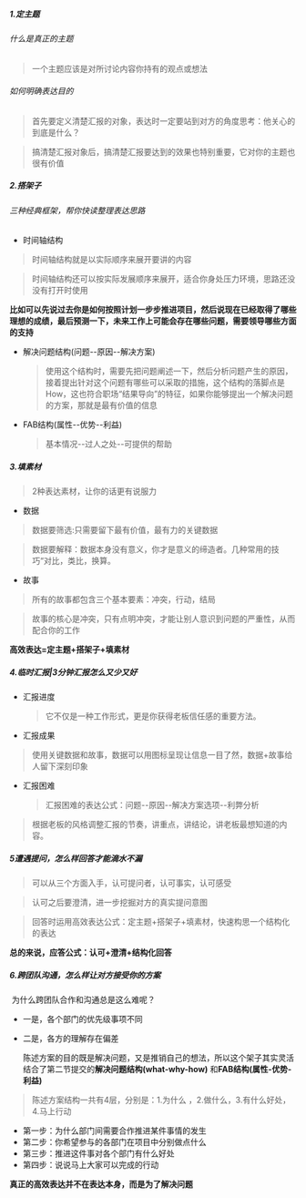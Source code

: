 ##### 1.定主题

###### 什么是真正的主题

> 一个主题应该是对所讨论内容你持有的观点或想法

###### 如何明确表达目的

> 首先要定义清楚汇报的对象，表达时一定要站到对方的角度思考：他关心的到底是什么？

> 搞清楚汇报对象后，搞清楚汇报要达到的效果也特别重要，它对你的主题也很有价值

##### 2.搭架子

###### 三种经典框架，帮你快读整理表达思路

* 时间轴结构

> 时间轴结构就是以实际顺序来展开要讲的内容

> 时间轴结构还可以按实际发展顺序来展开，适合你身处压力环境，思路还没没有打开时使用

**比如可以先说过去你是如何按照计划一步步推进项目，然后说现在已经取得了哪些理想的成绩，最后预测一下，未来工作上可能会存在哪些问题，需要领导哪些方面的支持**

* 解决问题结构(问题--原因--解决方案)

  > 使用这个结构时，需要先把问题阐述一下，然后分析问题产生的原因，接着提出针对这个问题有哪些可以采取的措施，这个结构的落脚点是How，这也符合职场“结果导向”的特征，如果你能够提出一个解决问题的方案，那就是最有价值的信息

* FAB结构(属性--优势--利益)

  > 基本情况--过人之处--可提供的帮助

##### 3.填素材

> 2种表达素材，让你的话更有说服力

* 数据

> 数据要筛选:只需要留下最有价值，最有力的关键数据

> 数据要解释：数据本身没有意义，你才是意义的缔造者。几种常用的技巧“对比，类比，换算。

* 故事

> 所有的故事都包含三个基本要素：冲突，行动，结局

> 故事的核心是冲突，只有点明冲突，才能让别人意识到问题的严重性，从而配合你的工作

**高效表达=定主题+搭架子+填素材**

##### 4.临时汇报|3分钟汇报怎么又少又好

* 汇报进度

  > 它不仅是一种工作形式，更是你获得老板信任感的重要方法。

* 汇报成果

> 使用关键数据和故事，数据可以用图标呈现让信息一目了然，数据+故事给人留下深刻印象

* 汇报困难

  > 汇报困难的表达公式：问题--原因--解决方案选项--利弊分析

> 根据老板的风格调整汇报的节奏，讲重点，讲结论，讲老板最想知道的内容。

##### 5遭遇提问，怎么样回答才能滴水不漏

> 可以从三个方面入手，认可提问者，认可事实，认可感受

> 认可之后要澄清，进一步挖掘对方的真实提问意图

> 回答时运用高效表达公式：定主题+搭架子+填素材，快速构思一个结构化的表达

**总的来说，应答公式：认可+澄清+结构化回答**

##### 6.跨团队沟通，怎么样让对方接受你的方案

​	为什么跨团队合作和沟通总是这么难呢？

* 一是，各个部门的优先级事项不同

* 二是，各方的理解存在偏差

  陈述方案的目的既是解决问题，又是推销自己的想法，所以这个架子其实灵活结合了第二节提交的**解决问题结构(what-why-how)** 和**FAB结构(属性-优势-利益)** 

> 陈述方案结构一共有4层，分别是：1.为什么 ，2.做什么，3.有什么好处，4.马上行动

* 第一步：为什么部门间需要合作推进某件事情的发生
* 第二步：你希望参与的各部门在项目中分别做点什么
* 第三步：推进这件事对各个部门有什么好处 
* 第四步：说说马上大家可以完成的行动

**真正的高效表达并不在表达本身，而是为了解决问题**
